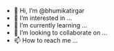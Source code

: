 - 👋 Hi, I’m @bhumikatirgar
- 👀 I’m interested in ...
- 🌱 I’m currently learning ...
- 💞️ I’m looking to collaborate on ...
- 📫 How to reach me ...

<!---
bhumikatirgar/bhumikatirgar is a ✨ special ✨ repository because its `README.md` (this file) appears on your GitHub profile.
You can click the Preview link to take a look at your changes.
--->
